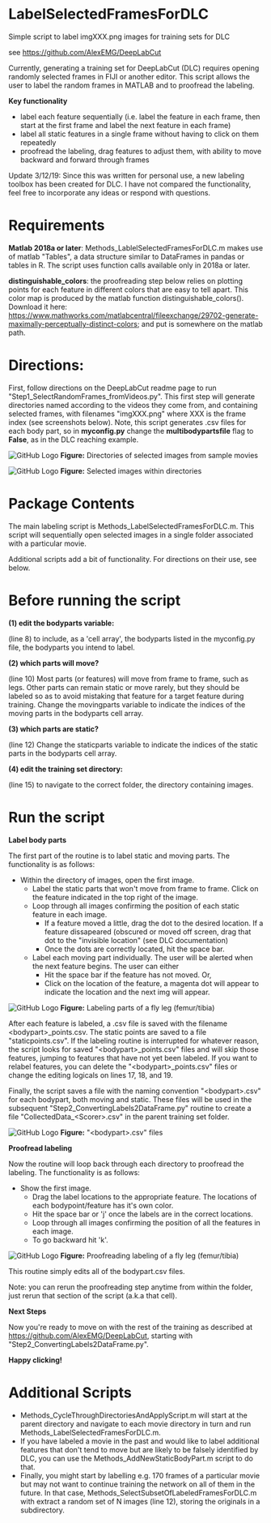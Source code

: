 # LabelSelectedFramesForDLC
Simple script to label imgXXX.png images for training sets for DLC

see https://github.com/AlexEMG/DeepLabCut

Currently, generating a training set for DeepLabCut (DLC) requires opening randomly selected frames in FIJI or another editor. This script allows the user to label the random frames in MATLAB and to proofread the labeling. 

**Key functionality**
- label each feature sequentially (i.e. label the feature in each frame, then start at the first frame and label the next feature in each frame)
- label all static features in a single frame without having to click on them repeatedly
- proofread the labeling, drag features to adjust them, with ability to move backward and forward through frames

Update 3/12/19: Since this was written for personal use, a new labeling toolbox has been created for DLC. I have not compared the functionality, feel free to incorporate any ideas or respond with questions.

# Requirements

**Matlab 2018a or later**: Methods_LablelSelectedFramesForDLC.m makes use of matlab "Tables", a data structure similar to DataFrames in pandas or tables in R. The script uses function calls available only in 2018a or later.

**distinguishable_colors**: the proofreading step below relies on plotting points for each feature in different colors that are easy to tell apart. This color map is produced by the matlab function distinguishable_colors(). Download it here: https://www.mathworks.com/matlabcentral/fileexchange/29702-generate-maximally-perceptually-distinct-colors; and put is somewhere on the matlab path.

# Directions:

First, follow directions on the DeepLabCut readme page to run "Step1_SelectRandomFrames_fromVideos.py". This first step will generate directories named according to the videos they come from, and containing selected frames, with filenames "imgXXX.png" where XXX is the frame index (see screenshots below). Note, this script generates .csv files for each body part, so in **myconfig.py** change the **multibodypartsfile** flag to **False**, as in the DLC reaching example.

![GitHub Logo](TopLevelFolder.PNG)
**Figure:** Directories of selected images from sample movies

![GitHub Logo](ImageFolder.PNG)
**Figure:**  Selected images within directories

# Package Contents
The main labeling script is Methods_LabelSelectedFramesForDLC.m. This script will sequentially open selected images in a single folder associated with a particular movie. 

Additional scripts add a bit of functionality. For directions on their use, see below.

# Before running the script 

**(1) edit the bodyparts variable:** 

(line 8) to include, as a 'cell array', the bodyparts listed in the myconfig.py file, the bodyparts you intend to label.

**(2) which parts will move?** 

(line 10) Most parts (or features) will move from frame to frame, such as legs. Other parts can remain static or move rarely, but they should be labeled so as to avoid mistaking that feature for a target feature during training. Change the movingparts variable to indicate the indices of the moving parts in the bodyparts cell array.

**(3) which parts are static?** 

(line 12) Change the staticparts variable to indicate the indices of the static parts in the bodyparts cell array.

**(4) edit the training set directory:** 

(line 15) to navigate to the correct folder, the directory containing images.

# Run the script

**Label body parts**

The first part of the routine is to label static and moving parts. The functionality is as follows:

- Within the directory of images, open the first image.
  - Label the static parts that won't move from frame to frame. Click on the feature indicated in the top right of the image. 
  - Loop through all images confirming the position of each static feature in each image.
    - If a feature moved a little, drag the dot to the desired location. If a feature dissapeared (obscured or moved off screen, drag that dot to the "invisible location" (see DLC documentation)
    - Once the dots are correctly located, hit the space bar.
  - Label each moving part individually. The user will be alerted when the next feature begins. The user can either
    - Hit the space bar if the feature has not moved. Or,
    - Click on the location of the feature, a magenta dot will appear to indicate the location and the next img will appear.
  
![GitHub Logo](Labeling.PNG)
**Figure:** Labeling parts of a fly leg (femur/tibia)

After each feature is labeled, a .csv file is saved with the filename \<bodypart\>_points.csv. The static points are saved to a file "staticpoints.csv". If the labeling routine is interrupted for whatever reason, the script looks for saved "\<bodypart\>_points.csv" files and will skip those features, jumping to features that have not yet been labeled. If you want to relabel features, you can delete the "\<bodypart\>_points.csv" files or change the editing logicals on lines 17, 18, and 19.

Finally, the script saves a file with the naming convention "\<bodypart\>.csv" for each bodypart, both moving and static. These files will be used in the subsequent "Step2_ConvertingLabels2DataFrame.py" routine to create a file "CollectedData_\<Scorer\>.csv" in the parent training set folder.

![GitHub Logo](LabelFilesOutput.PNG)
**Figure:** "\<bodypart\>.csv" files 

**Proofread labeling**

Now the routine will loop back through each directory to proofread the labeling. The functionality is as follows:

- Show the first image.
  - Drag the label locations to the appropriate feature. The locations of each bodypoint/feature has it's own color.
  - Hit the space bar or 'j' once the labels are in the correct locations.
  - Loop through all images confirming the position of all the features in each image.
  - To go backward hit 'k'.
  
![GitHub Logo](proofreading.PNG)
**Figure:** Proofreading labeling of a fly leg (femur/tibia)

This routine simply edits all of the bodypart.csv files.

Note: you can rerun the proofreading step anytime from within the folder, just rerun that section of the script (a.k.a that cell).

**Next Steps**

Now you're ready to move on with the rest of the training as described at https://github.com/AlexEMG/DeepLabCut, starting with "Step2_ConvertingLabels2DataFrame.py".

**Happy clicking!**

# Additional Scripts
- Methods_CycleThroughDirectoriesAndApplyScript.m will start at the parent directory and navigate to each movie directory in turn and run Methods_LabelSelectedFramesForDLC.m. 
- If you have labeled a movie in the past and would like to label additional features that don't tend to move but are likely to be falsely identified by DLC, you can use the Methods_AddNewStaticBodyPart.m script to do that. 
- Finally, you might start by labelling e.g. 170 frames of a particular movie but may not want to continue training the network on all of them in the future. In that case, Methods_SelectSubsetOfLabeledFramesForDLC.m with extract a random set of N images (line 12), storing the originals in a subdirectory. 

